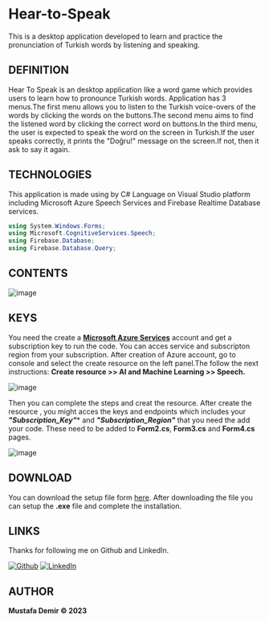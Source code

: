 # Hear-to-Speak
This is a desktop application developed to learn and practice the pronunciation of Turkish words by listening and speaking.

## DEFINITION

Hear To Speak is an desktop application like a word game which provides users to learn how to pronounce Turkish words. Application has 3 menus.The first menu allows you to listen to the Turkish voice-overs of the words by clicking the words on the buttons.The second menu aims to find the listened word by clicking the correct word on buttons.In the third menu, the user is expected to speak the word on the screen in Turkish.If the user speaks correctly, it prints the "Doğru!" message on the screen.If not, then it ask to say it again.

## TECHNOLOGIES

This application is made using by C# Language on Visual Studio platform including Microsoft Azure Speech Services and Firebase Realtime Database services.

```csharp
using System.Windows.Forms;
using Microsoft.CognitiveServices.Speech;
using Firebase.Database;
using Firebase.Database.Query;

```

## CONTENTS 

![image](https://www.linkpicture.com/q/picture_1675541460444.png)


## KEYS 
You need the create a **[Microsoft Azure Services](https://portal.azure.com/#create/Microsoft.CognitiveServicesSpeechServices)** account and get a subscription key to run the code. You can acces service and subscripton region from your subscription.
After creation of Azure account, go to console and select the create resource on the left panel.The follow the next instructions:
**Create resource >> AI and Machine Learning >> Speech.**

![image](https://www.linkpicture.com/q/WhatsApp-Image-2023-02-04-at-22.24.03_1.jpeg)

Then you can complete the steps and creat the resource. After create the resource , you might acces the keys and endpoints which includes your ***"Subscription_Key"**** and ***"Subscription_Region"*** that you need the add your code. These need to be added to **Form2.cs**, **Form3.cs** and **Form4.cs** pages.


![image](https://www.linkpicture.com/q/WhatsApp-Image-2023-02-04-at-22.08.26.jpeg)
## DOWNLOAD 

You can download the setup file form [here](https://drive.google.com/drive/folders/1KXulqEoTlYojuCza5GMs-CJN-Wq0Eqd8?usp=sharing). After downloading the file you can setup the **.exe** file and complete the installation.


## LINKS
Thanks for following me on Github and LinkedIn.

  [![Github](https://icons.iconarchive.com/icons/limav/flat-gradient-social/48/Github-icon.png)](https://github.com/mustidev)  [![LinkedIn](https://icons.iconarchive.com/icons/limav/flat-gradient-social/48/Linkedin-icon.png)](https://www.linkedin.com/in/mustafa8demir/)


## AUTHOR

**Mustafa Demir © 2023**
